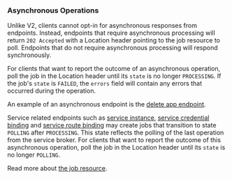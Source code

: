 ### Asynchronous Operations

Unlike V2, clients cannot opt-in for asynchronous responses from endpoints. 
Instead, endpoints that require asynchronous processing will return `202 Accepted` with a Location header pointing to the job resource to poll. 
Endpoints that do not require asynchronous processing will respond synchronously.

For clients that want to report the outcome of an asynchronous operation, poll the job in the Location header until its `state` is no longer `PROCESSING`. 
If the job's `state` is `FAILED`, the `errors` field will contain any errors that occurred during the operation.

An example of an asynchronous endpoint is the [delete app endpoint](#delete-an-app).

Service related endpoints such as [service instance](#service-instances), [service credential binding](#service-credential-binding) and [service route binding](#service-route-binding) may create jobs 
that transition to state `POLLING` after `PROCESSING`. This state reflects the polling of the last operation from the service broker.
For clients that want to report the outcome of this asynchronous operation, poll the job in the Location header until its `state` is no longer `POLLING`.

Read more about [the job resource](#jobs).
